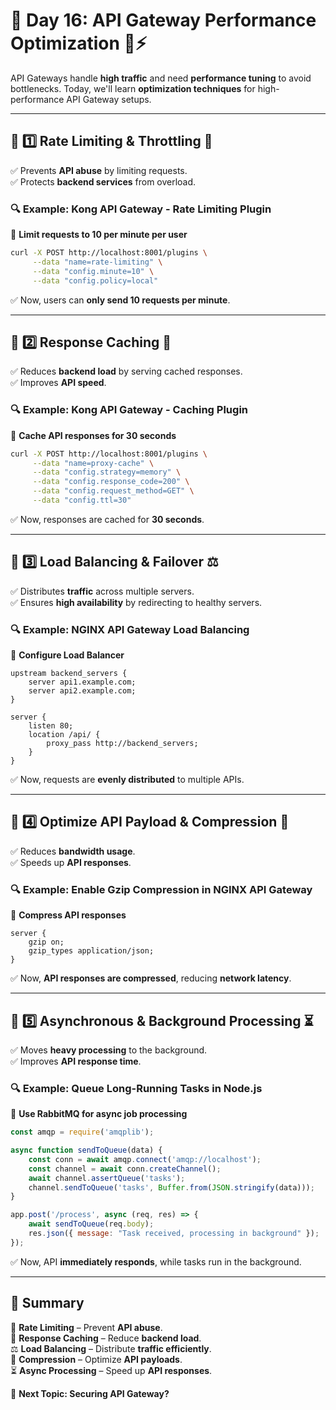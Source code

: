 # **📅 Day 16: API Gateway Performance Optimization** 🚀⚡  

API Gateways handle **high traffic** and need **performance tuning** to avoid bottlenecks. Today, we'll learn **optimization techniques** for high-performance API Gateway setups.  

---

## **🔹 1️⃣ Rate Limiting & Throttling** 🚦  
✅ Prevents **API abuse** by limiting requests.  
✅ Protects **backend services** from overload.  

### **🔍 Example: Kong API Gateway - Rate Limiting Plugin**  
📍 **Limit requests to 10 per minute per user**  
```bash
curl -X POST http://localhost:8001/plugins \
     --data "name=rate-limiting" \
     --data "config.minute=10" \
     --data "config.policy=local"
```
✅ Now, users can **only send 10 requests per minute**.  

---

## **🔹 2️⃣ Response Caching** 💾  
✅ Reduces **backend load** by serving cached responses.  
✅ Improves **API speed**.  

### **🔍 Example: Kong API Gateway - Caching Plugin**  
📍 **Cache API responses for 30 seconds**  
```bash
curl -X POST http://localhost:8001/plugins \
     --data "name=proxy-cache" \
     --data "config.strategy=memory" \
     --data "config.response_code=200" \
     --data "config.request_method=GET" \
     --data "config.ttl=30"
```
✅ Now, responses are cached for **30 seconds**.  

---

## **🔹 3️⃣ Load Balancing & Failover** ⚖️  
✅ Distributes **traffic** across multiple servers.  
✅ Ensures **high availability** by redirecting to healthy servers.  

### **🔍 Example: NGINX API Gateway Load Balancing**  
📍 **Configure Load Balancer**  
```nginx
upstream backend_servers {
    server api1.example.com;
    server api2.example.com;
}

server {
    listen 80;
    location /api/ {
        proxy_pass http://backend_servers;
    }
}
```
✅ Now, requests are **evenly distributed** to multiple APIs.  

---

## **🔹 4️⃣ Optimize API Payload & Compression** 🔽  
✅ Reduces **bandwidth usage**.  
✅ Speeds up **API responses**.  

### **🔍 Example: Enable Gzip Compression in NGINX API Gateway**  
📍 **Compress API responses**  
```nginx
server {
    gzip on;
    gzip_types application/json;
}
```
✅ Now, **API responses are compressed**, reducing **network latency**.  

---

## **🔹 5️⃣ Asynchronous & Background Processing** ⏳  
✅ Moves **heavy processing** to the background.  
✅ Improves **API response time**.  

### **🔍 Example: Queue Long-Running Tasks in Node.js**  
📍 **Use RabbitMQ for async job processing**  
```js
const amqp = require('amqplib');

async function sendToQueue(data) {
    const conn = await amqp.connect('amqp://localhost');
    const channel = await conn.createChannel();
    await channel.assertQueue('tasks');
    channel.sendToQueue('tasks', Buffer.from(JSON.stringify(data)));
}

app.post('/process', async (req, res) => {
    await sendToQueue(req.body);
    res.json({ message: "Task received, processing in background" });
});
```
✅ Now, API **immediately responds**, while tasks run in the background.  

---

## **📌 Summary**  
🚦 **Rate Limiting** – Prevent **API abuse**.  
💾 **Response Caching** – Reduce **backend load**.  
⚖️ **Load Balancing** – Distribute **traffic efficiently**.  
🔽 **Compression** – Optimize **API payloads**.  
⏳ **Async Processing** – Speed up **API responses**.  

🚀 **Next Topic: Securing API Gateway?**